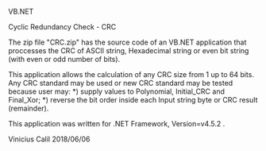 VB.NET

Cyclic Redundancy Check - CRC

The zip file "CRC.zip" has the source code of an VB.NET application that proccesses the CRC of ASCII string, Hexadecimal string or even bit string (with even or odd number of bits).

This application allows the calculation of any CRC size from 1 up to 64 bits. Any CRC standard may be used or new CRC standard may be tested because user may: 
    *) supply values to Polynomial, Initial_CRC and Final_Xor;
    *) reverse the bit order inside each Input string byte or CRC result (remainder). 
    
This application was written for .NET Framework, Version=v4.5.2 .

Vinicius Calil 2018/06/06
